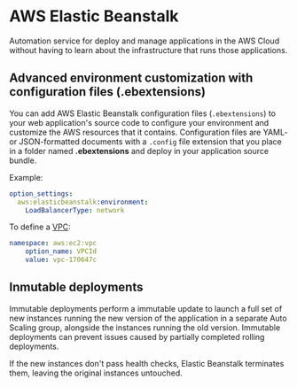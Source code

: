 # AWS Elastic Beanstalk

Automation service for deploy and manage applications in the AWS Cloud without having to learn about the infrastructure that runs those applications.

## Advanced environment customization with configuration files (.ebextensions)

You can add AWS Elastic Beanstalk configuration files (`.ebextensions`) to your web application's source code to configure your environment and customize the AWS resources that it contains. Configuration files are YAML- or JSON-formatted documents with a `.config` file extension that you place in a folder named **.ebextensions** and deploy in your application source bundle.

Example:
```yaml
option_settings:
  aws:elasticbeanstalk:environment:
    LoadBalancerType: network
```

To define a [VPC](VPC.md):

``` yaml
namespace: aws:ec2:vpc
    option_name: VPCId
    value: vpc-170647c
```

## Inmutable deployments

Immutable deployments perform a immutable update to launch a full set of new instances running the new version of the application in a separate Auto Scaling group, alongside the instances running the old version. Immutable deployments can prevent issues caused by partially completed rolling deployments.

If the new instances don't pass health checks, Elastic Beanstalk terminates them, leaving the original instances untouched.